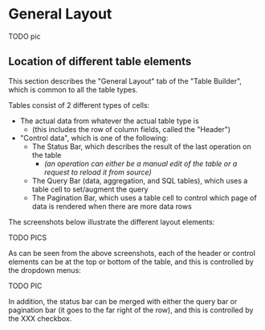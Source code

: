 # General Layout

TODO pic

## Location of different table elements

This section describes the "General Layout" tab of the "Table Builder", which is common to all the table types.

Tables consist of 2 different types of cells:
* The actual data from whatever the actual table type is
  * (this includes the row of column fields, called the "Header")
* "Control data", which is one of the following:
  * The Status Bar, which describes the result of the last operation on the table
    * _(an operation can either be a manual edit of the table or a request to reload it from source)_
  * The Query Bar (data, aggregation, and SQL tables), which uses a table cell to set/augment the query
  * The Pagination Bar, which uses a table cell to control which page of data is rendered when there are more data rows

The screenshots below illustrate the different layout elements:

TODO PICS

As can be seen from the above screenshots, each of the header or control elements can be at the top or bottom of the table, and this is controlled by the dropdown menus:

TODO PIC

In addition, the status bar can be merged with either the query bar or pagination bar (it goes to the far right of the row), and this is controlled by the XXX checkbox.

##